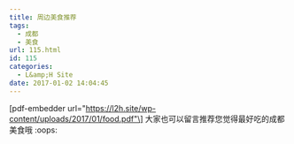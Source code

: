 ```yaml
---
title: 周边美食推荐
tags:
  - 成都
  - 美食
url: 115.html
id: 115
categories:
  - L&amp;H Site
date: 2017-01-02 14:04:45
---
```


\[pdf-embedder url="https://l2h.site/wp-content/uploads/2017/01/food.pdf"\] 大家也可以留言推荐您觉得最好吃的成都美食哦 :oops: